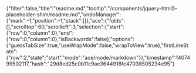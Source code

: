 {"filter":false,"title":"readme.md","tooltip":"/components/jquery-html5-placeholder-shim/readme.md","undoManager":{"mark":-1,"position":-1,"stack":[]},"ace":{"folds":[],"scrolltop":60,"scrollleft":3,"selection":{"start":{"row":0,"column":0},"end":{"row":0,"column":0},"isBackwards":false},"options":{"guessTabSize":true,"useWrapMode":false,"wrapToView":true},"firstLineState":{"row":2,"state":"start","mode":"ace/mode/markdown"}},"timestamp":1407499502117,"hash":"29d8ed25c0b11c9ae3644918fc47038505234e95"}